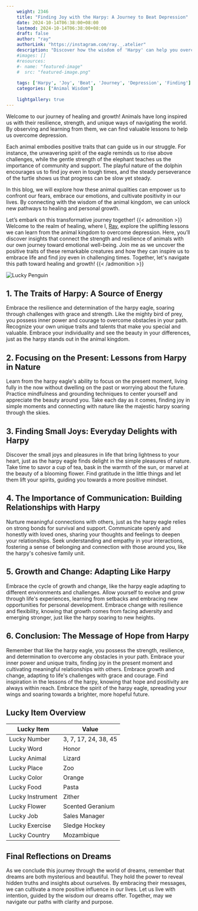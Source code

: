 ```yaml
---
    weight: 2346
    title: "Finding Joy with the Harpy: A Journey to Beat Depression"  # Assuming 'title' column exists
    date: 2024-10-14T06:38:00+08:00
    lastmod: 2024-10-14T06:38:00+08:00
    draft: false
    author: "ray"
    authorLink: "https://instagram.com/ray._.atelier"
    description: "Discover how the wisdom of 'Harpy' can help you overcome depression and find joy in your life journey."
    #images: []
    #resources:
    #- name: "featured-image"
    #  src: "featured-image.png"
    
    tags: ['Harpy', 'Joy', 'Beat', 'Journey', 'Depression', 'Finding']
    categories: ["Animal Wisdom"]
    
    lightgallery: true
---
```

    
Welcome to our journey of healing and growth! Animals have long inspired us with their resilience, strength, and unique ways of navigating the world. By observing and learning from them, we can find valuable lessons to help us overcome depression.

Each animal embodies positive traits that can guide us in our struggle. For instance, the unwavering spirit of the eagle reminds us to rise above challenges, while the gentle strength of the elephant teaches us the importance of community and support. The playful nature of the dolphin encourages us to find joy even in tough times, and the steady perseverance of the turtle shows us that progress can be slow yet steady.

In this blog, we will explore how these animal qualities can empower us to confront our fears, embrace our emotions, and cultivate positivity in our lives. By connecting with the wisdom of the animal kingdom, we can unlock new pathways to healing and personal growth.

Let’s embark on this transformative journey together!
{{< admonition >}}
Welcome to the realm of healing, where I, [Ray](https://instagram.com/ray._.atelier), explore the uplifting lessons we can learn from the animal kingdom to overcome depression. Here, you’ll discover insights that connect the strength and resilience of animals with our own journey toward emotional well-being. Join me as we uncover the positive traits of these remarkable creatures and how they can inspire us to embrace life and find joy even in challenging times. Together, let's navigate this path toward healing and growth!
{{< /admonition >}}

![Lucky Penguin](https://cdn.pixabay.com/photo/2024/09/07/02/34/penguins-9028827_1280.jpg "Lucky Penguin")

## 1. The Traits of Harpy: A Source of Energy
Embrace the resilience and determination of the harpy eagle, soaring through challenges with grace and strength. Like the mighty bird of prey, you possess inner power and courage to overcome obstacles in your path. Recognize your own unique traits and talents that make you special and valuable. Embrace your individuality and see the beauty in your differences, just as the harpy stands out in the animal kingdom.

## 2. Focusing on the Present: Lessons from Harpy in Nature
Learn from the harpy eagle's ability to focus on the present moment, living fully in the now without dwelling on the past or worrying about the future. Practice mindfulness and grounding techniques to center yourself and appreciate the beauty around you. Take each day as it comes, finding joy in simple moments and connecting with nature like the majestic harpy soaring through the skies.

## 3. Finding Small Joys: Everyday Delights with Harpy
Discover the small joys and pleasures in life that bring lightness to your heart, just as the harpy eagle finds delight in the simple pleasures of nature. Take time to savor a cup of tea, bask in the warmth of the sun, or marvel at the beauty of a blooming flower. Find gratitude in the little things and let them lift your spirits, guiding you towards a more positive mindset.

## 4. The Importance of Communication: Building Relationships with Harpy
Nurture meaningful connections with others, just as the harpy eagle relies on strong bonds for survival and support. Communicate openly and honestly with loved ones, sharing your thoughts and feelings to deepen your relationships. Seek understanding and empathy in your interactions, fostering a sense of belonging and connection with those around you, like the harpy's cohesive family unit.

## 5. Growth and Change: Adapting Like Harpy
Embrace the cycle of growth and change, like the harpy eagle adapting to different environments and challenges. Allow yourself to evolve and grow through life's experiences, learning from setbacks and embracing new opportunities for personal development. Embrace change with resilience and flexibility, knowing that growth comes from facing adversity and emerging stronger, just like the harpy soaring to new heights.

## 6. Conclusion: The Message of Hope from Harpy
Remember that like the harpy eagle, you possess the strength, resilience, and determination to overcome any obstacles in your path. Embrace your inner power and unique traits, finding joy in the present moment and cultivating meaningful relationships with others. Embrace growth and change, adapting to life's challenges with grace and courage. Find inspiration in the lessons of the harpy, knowing that hope and positivity are always within reach. Embrace the spirit of the harpy eagle, spreading your wings and soaring towards a brighter, more hopeful future.


## Lucky Item Overview
| Lucky Item          | Value              |
|---------------|--------------------|
| Lucky Number        | 3, 7, 17, 24, 38, 45  |
| Lucky Word          | Honor |
| Lucky Animal        | Lizard |
| Lucky Place         | Zoo     |
| Lucky Color         | Orange     |
| Lucky Food          | Pasta      |
| Lucky Instrument    | Zither |
| Lucky Flower        | Scented Geranium    |
| Lucky Job           | Sales Manager       |
| Lucky Exercise      | Sledge Hockey  |
| Lucky Country       | Mozambique    |


##  Final Reflections on Dreams

As we conclude this journey through the world of dreams, remember that dreams are both mysterious and beautiful. They hold the power to reveal hidden truths and insights about ourselves. By embracing their messages, we can cultivate a more positive influence in our lives. Let us live with intention, guided by the wisdom our dreams offer. Together, may we navigate our paths with clarity and purpose.
